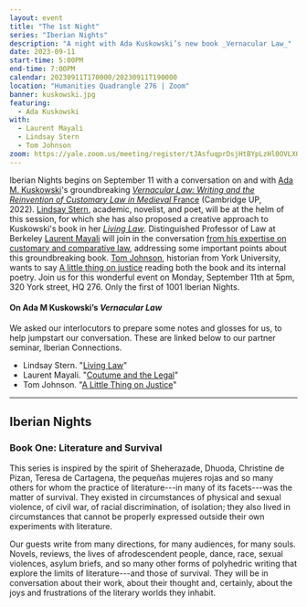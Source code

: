 ```yaml
---
layout: event
title: "The 1st Night"
series: "Iberian Nights"
description: "A night with Ada Kuskowski’s new book _Vernacular Law_"
date: 2023-09-11
start-time: 5:00PM
end-time: 7:00PM
calendar: 20230911T170000/20230911T190000
location: "Humanities Quadrangle 276 | Zoom"
banner: kuskowski.jpg
featuring:
  - Ada Kuskowski
with:
  - Laurent Mayali
  - Lindsay Stern
  - Tom Johnson
zoom: https://yale.zoom.us/meeting/register/tJAsfuqprDsjHtBYpLzHl0OVLXQfvygTHuL7
---
```


Iberian Nights begins on September 11 with a conversation on and with [Ada M. Kuskowski](https://live-sas-www-history.pantheon.sas.upenn.edu/people/faculty/ada-maria-kuskowski)'s groundbreaking [*Vernacular Law: Writing and the Reinvention of Customary Law in Medieval* France](https://www-cambridge-org.yale.idm.oclc.org/core/books/vernacular-law/363C98D9E7AFB2D8EF9BD566481466FA) (Cambridge UP, 2022). [Lindsay Stern](https://iberian-connections.yale.edu/author/lindsay-stern/), academic, novelist, and poet, will be at the helm of this session, for which she has also proposed a creative approach to Kuskowski's book in her [_Living Law_](https://iberian-connections.yale.edu/articles/living-law-stern/). Distinguished Professor of Law at Berkeley [Laurent Mayali](https://iberian-connections.yale.edu/author/laurent-mayali/) will join in the conversation [from his expertise on customary and comparative law](https://iberian-connections.yale.edu/articles/coutume-and-the-legal/), addressing some important points about this groundbreaking book. [Tom Johnson](https://iberian-connections.yale.edu/author/tom-johnson/), historian from York University, wants to say [A little thing on justice](https://iberian-connections.yale.edu/articles/a-little-thing-on-justice-johnson/) reading both the book and its internal poetry. Join us for this wonderful event on Monday, September 11th at 5pm, 320 York street, HQ 276. Only the
first of 1001 Iberian Nights.

#### On Ada M Kuskowski’s _Vernacular Law_

We asked our interlocutors to prepare some notes and glosses for us, to help jumpstart our conversation. These are linked below to our partner seminar, Iberian Connections.

- Lindsay Stern. "[Living Law](https://iberian-connections.yale.edu/articles/living-law-stern/)"
- Laurent Mayali. "[Coutume and the Legal](https://iberian-connections.yale.edu/articles/coutume-and-the-legal/)"
- Tom Johnson. "[A Little Thing on Justice](https://iberian-connections.yale.edu/articles/a-little-thing-on-justice-johnson/)"

---

## Iberian Nights

### Book One: Literature and Survival

This series is inspired by the spirit of Sheherazade, Dhuoda, Christine de Pizan, Teresa de Cartagena, the pequeñas mujeres rojas and so many others for whom the practice of literature---in many of its facets---was the matter of survival. They existed in circumstances of physical and sexual violence, of civil war, of racial discrimination, of isolation; they also lived in circumstances that cannot be properly expressed outside their own experiments with literature.

Our guests write from many directions, for many audiences, for many souls. Novels, reviews, the lives of afrodescendent people, dance, race, sexual violences, asylum briefs, and so many other forms of polyhedric writing that explore the limits of literature---and those of survival. They will be in conversation about their work, about their thought and, certainly, about the joys and frustrations of the literary worlds they inhabit.
